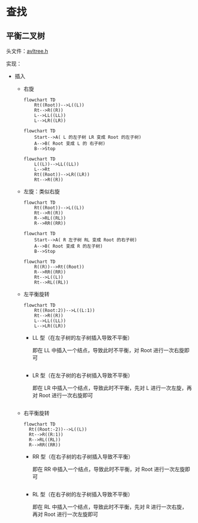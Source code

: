 # 查找

## 平衡二叉树

头文件：[avltree.h](avltree.h)

实现：

- 插入

  - 右旋

    ```mermaid
    flowchart TD
    	Rt((Root))-->L((L))
    	Rt-->R((R))
    	L-->LL((LL))
    	L-->LR((LR))
    ```
    
    ```mermaid
    flowchart TD
    	Start-->A( L 的左子树 LR 变成 Root 的左子树)
    	A-->B( Root 变成 L 的 右子树)
    	B-->Stop
    ```
    
    ```mermaid
    flowchart TD
    	L((L))-->LL((LL))
    	L-->Rt
    	Rt((Root))-->LR((LR))
    	Rt-->R((R))
    ```
    
  - 左旋：类似右旋

    ```mermaid
    flowchart TD
    	Rt((Root))-->L((L))
    	Rt-->R((R))
    	R-->RL((RL))
    	R-->RR((RR))
    ```

    ```mermaid
    flowchart TD
    	Start-->A( R 左子树 RL 变成 Root 的右子树)
    	A-->B( Root 变成 R 的左子树)
    	B-->Stop
    ```

    ```mermaid
    flowchart TD
    	R((R))-->Rt((Root))
    	R-->RR((RR))
    	Rt-->L((L))
    	Rt-->RL((RL))
    ```

  - 左平衡旋转

    ```mermaid
    flowchart TD
    	Rt((Root:2))-->L((L:1))
    	Rt-->R((R))
    	L-->LL((LL))
    	L-->LR((LR))
    ```

    - LL 型（在左子树的左子树插入导致不平衡）

      即在 LL 中插入一个结点，导致此时不平衡，对 Root 进行一次右旋即可

      ```mermaid
      
      ```

    - LR 型（在左子树的右子树插入导致不平衡）

      即在 LR 中插入一个结点，导致此时不平衡，先对 L 进行一次左旋，再对 Root 进行一次右旋即可
      
      ```mermaid
      
      ```
  
  - 右平衡旋转

      ```mermaid
      flowchart TD
      	Rt((Root:-2))-->L((L))
      	Rt-->R((R:1))
      	R-->RL((RL))
      	R-->RR((RR))
      ```
  
    - RR 型（在右子树的右子树插入导致不平衡）
      
        即在 RR 中插入一个结点，导致此时不平衡，对 Root 进行一次左旋即可
      
      ```mermaid
      
      ```
      
    - RL 型（在右子树的左子树插入导致不平衡）
      
        即在 RL 中插入一个结点，导致此时不平衡，先对 R 进行一次右旋，再对 Root 进行一次左旋即可
        
        ```mermaid
        ```
        
        

